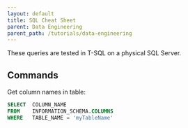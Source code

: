 ```yaml
---
layout: default
title: SQL Cheat Sheet
parent: Data Engineering
parent_path: /tutorials/data-engineering
---
```


These queries are tested in T-SQL on a physical SQL Server.

## Commands

Get column names in table:
```sql
SELECT	COLUMN_NAME
FROM	INFORMATION_SCHEMA.COLUMNS
WHERE	TABLE_NAME = 'myTableName'
```